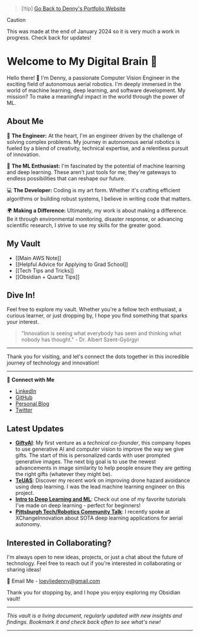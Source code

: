 > [!tip]  [Go Back to Denny's Portfolio Website](https://www.loevliedl.com)

> [!caution]
> This was made at the end of January 2024 so it is very much a work in progress.  Check back for updates!
> 

# Welcome to My Digital Brain 🧠

Hello there! 👋 I'm Denny, a passionate Computer Vision Engineer in the exciting field of autonomous aerial robotics. I'm deeply immersed in the world of machine learning, deep learning, and software development. My mission? To make a meaningful impact in the world through the power of ML.

## About Me

🤖 **The Engineer:** At the heart, I'm an engineer driven by the challenge of solving complex problems. My journey in autonomous aerial robotics is fueled by a blend of creativity, technical expertise, and a relentless pursuit of innovation.

🧠 **The ML Enthusiast:** I'm fascinated by the potential of machine learning and deep learning. These aren't just tools for me; they're gateways to endless possibilities that can reshape our future.

💻 **The Developer:** Coding is my art form. Whether it's crafting efficient algorithms or building robust systems, I believe in writing code that matters.

🌍 **Making a Difference:** Ultimately, my work is about making a difference. Be it through environmental monitoring, disaster response, or advancing scientific research, I strive to use my skills for the greater good.

## My Vault

- [[Main AWS Note]]
- [[Helpful Advice for Applying to Grad School]]
- [[Tech Tips and Tricks]]
- [[Obsidian + Quartz Tips]]


## Dive In!

Feel free to explore my vault. Whether you're a fellow tech enthusiast, a curious learner, or just dropping by, I hope you find something that sparks your interest.

> "Innovation is seeing what everybody has seen and thinking what nobody has thought." - Dr. Albert Szent-Györgyi

---

Thank you for visiting, and let's connect the dots together in this incredible journey of technology and innovation!

---

🔗 **Connect with Me**
- [LinkedIn](https://www.linkedin.com/in/dennisloevlie/)
- [GitHub](https://github.com/loevlie)
- [Personal Blog](https://medium.com/@dennyloevlie)
- [Twitter](https://twitter.com/DennisLoevlie)

## Latest Updates

- **[GiftyAI](https://gifty.com.co/)**: My first venture as a *technical co-founder*, this company hopes to use generative AI and computer vision to improve the way we give gifts.  The start of this is personalized cards with user prompted generative images.  The next big goal is to use the newest advancements in image similarity to help people ensure they are getting the right gifts (whatever they might be).
- **[TeUAS](https://www.duality.ai/blog/kef-robotics-tethered-drones#:~:text=The%20KEF%20team%20took%20on,demonstrations%20in%20diverse%20operational%20environments.)**: Discover my recent work on improving drone hazard avoidance using deep learning.  I was the lead machine learning engineer on this project.
- **[Intro to Deep Learning and ML](https://medium.com/towards-data-science/logistic-regression-with-pytorch-3c8bbea594be)**: Check out one of my favorite tutorials I've made on deep learning - perfect for beginners!
- **[Pittsburgh Tech/Robotics Community Talk](https://xchangepgh2023.sched.com/event/1LdC7/an-interactive-exploration-of-computer-vision-for-unmanned-aerial-vehicles-uavs)**: I recently spoke at XChangeInnovation about SOTA deep learning applications for aerial autonomy.

## Interested in Collaborating?

I'm always open to new ideas, projects, or just a chat about the future of technology. Feel free to reach out if you're interested in collaborating or sharing ideas!

📧 Email Me - loevliedenny@gmail.com

Thank you for stopping by, and I hope you enjoy exploring my Obsidian vault!

---

*This vault is a living document, regularly updated with new insights and findings. Bookmark it and check back often to see what's new!*

---

